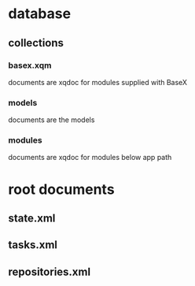 # database

## collections

### basex.xqm
documents are xqdoc for modules supplied with BaseX

### models
documents are the models

### modules
documents are xqdoc for modules below app path

# root documents

## state.xml
## tasks.xml
## repositories.xml

